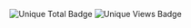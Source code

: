 ![Unique Total Badge](https://img.shields.io/badge/Unique%20Views-336-blue)
![Unique Views Badge](https://img.shields.io/badge/Unique%20Views-336-blue)